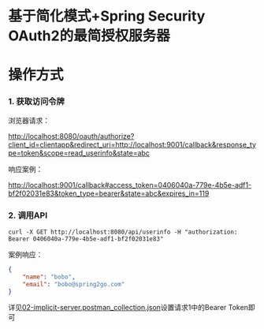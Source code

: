 基于简化模式+Spring Security OAuth2的最简授权服务器
======

# 操作方式

### 1. 获取访问令牌

浏览器请求：

[http://localhost:8080/oauth/authorize?client_id=clientapp&redirect_uri=http://localhost:9001/callback&response_type=token&scope=read_userinfo&state=abc](http://localhost:8080/oauth/authorize?client_id=clientapp&redirect_uri=http://localhost:9001/callback&response_type=token&scope=read_userinfo&state=abc)

响应案例：

[http://localhost:9001/callback#access_token=0406040a-779e-4b5e-adf1-bf2f02031e83&token_type=bearer&state=abc&expires_in=119](http://localhost:9001/callback#access_token=0406040a-779e-4b5e-adf1-bf2f02031e83&token_type=bearer&state=abc&expires_in=119)

### 2. 调用API

```shell script
curl -X GET http://localhost:8080/api/userinfo -H "authorization: Bearer 0406040a-779e-4b5e-adf1-bf2f02031e83"
```

案例响应：

```json
{
    "name": "bobo",
    "email": "bobo@spring2go.com"
}
```

详见[02-implicit-server.postman_collection.json](src/main/resources/02-implicit-server.postman_collection.json)设置请求1中的Bearer Token即可